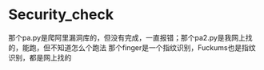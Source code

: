 # Security_check
那个pa.py是爬阿里漏洞库的，但没有完成，一直报错；那个pa2.py是我网上找的，能跑，但不知道怎么个跑法
那个finger是一个指纹识别，Fuckums也是指纹识别，都是网上找的
